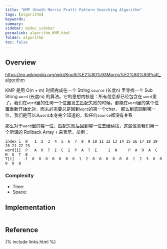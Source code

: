 ```yaml
---
title: "KMP (Knuth Morris Pratt) Pattern Searching Algorithm"
tags: [algorithm]
keywords:
summary:
sidebar: mydoc_sidebar
permalink: algorithm_KMP.html
folder: algorithm
toc: false
---
```


## Overview
https://en.wikipedia.org/wiki/Knuth%E2%80%93Morris%E2%80%93Pratt_algorithm

KMP 是用 O(n + m) 时间完成在一个 String `source` (长度n) 里寻找一个 Sub String `word` (长度m) 的算法。它的思想内核是：所有信息都已经包含在
`word`里了。我们在`word`里的任何一个位置发生匹配失败的时候，都能在`word`里的某个位置重新开始比对，而未必需要总是回到`word`的第一个char，
那么到底回到哪一位，我们是可以从`word`本身完全知道的，和任何`source`都没有关系

那么对于`word`里的每一位，匹配失败后回到哪一位去继续找，这些信息我们用一个所谓的 Rollback Array `T` 来表示。举例：
```
index i  0	 1  2  3  4  5  6  7  8  9 10 11 12 13 14 15 16 17 18 19 20 21 22 23
word[i]  P	 A  R  T  I  C  I  P  A  T  E     I  N     P  A  R  A  C  H  U  T  E
T[i]    -1  0  0  0  0  0  0  0  1  2  0  0  0  0  0  0  1  2  3  0  0  0  0  0
```


### Complexity
* Time: 
* Space: 

## Implementation

```java

```

## Reference

{% include links.html %}

